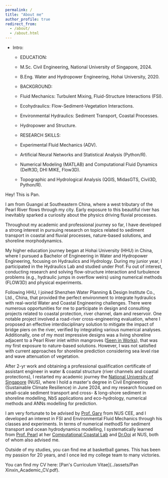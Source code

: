 ```yaml
---
permalink: /
title: "About me"
author_profile: true
redirect_from: 
  - /about/
  - /about.html
---
```


* Intro:
  * EDUCATION:
   * M.Sc. Civil Engineering, National University of Singapore, 2024.
   * B.Eng. Water and Hydropower Engineering, Hohai University, 2020.
  
  * BACKGROUND:
   * Fluid Mechanics: Turbulent Mixing, Fluid-Structure Interactions (FSI).
   * Ecohydraulics: Flow-Sediment-Vegetation Interactions.
   * Environmental Hydraulics: Sediment Transport, Coastal Processes.
   * Hydropower and Structure.

  * RESEARCH SKILLS:
   * Experimental Fluid Mechanics (ADV).
   * Artificial Neural Networks and Statistical Analysis (Python/R).
   * Numerical Modeling (MATLAB) and Computational Fluid Dynamics (Delft3D, DHI MIKE, Flow3D).
   * Topographic and Hydrological Analysis (QGIS, MidasGTS, Civil3D, Python/R).


Hey! This is Pan.

I am from Guangxi at Southeastern China, where a west tributary of the Pearl River flows through my city. Early exposure to this beautiful river has inevitably sparked a curiosity about the physics driving fluvial processes.

Throughout my academic and professional journey so far, I have developed a strong interest in pursuing research on topics related to sediment transport in coastal and fluvial processes, nature-based solutions, and shoreline morphodynamics.

My higher education journey began at Hohai University (HHU) in China, where I pursued a Bachelor of Engineering in Water and Hydropower Engineering, focusing on Hydraulics and Hydrology. During my junior year, I participated in the Hydraulics Lab and studied under Prof. Fu out of interest, conducting research and solving flow-structure interaction and turbulence problems (e.g., hydraulic jumps in overflow weirs) using numerical methods (FLOW3D) and physical experiments.

Following HHU, I joined Shenzhen Water Planning & Design Institute Co., Ltd., China, that provided the perfect environment to integrate hydraulics with real-world Water and Coastal Engineering challenges. There were numerous opportunities for me to participate in design and consulting projects related to coastal protection, river channel, dam and reservoir. One notable project involved a road-river cross-engineering evaluation, where I proposed an effective interdisciplinary solution to mitigate the impact of bridge piers on the river, verified by integrating various numerical analyses. Additionally, one of my most impressive designs was a living shoreline adjacent to a Pearl River inlet within mangroves ([Seen in Works](https://kingdaxing.github.io/teaching/work-1-2022-Living-Shoreline)), that was my first exposure to nature-based solutions. However, I was not satisfied with current approaches for shoreline prediction considering sea level rise and wave attenuation of vegetation.

After 2-yr work and obtaining a professional qualification certificate of assistant engineer in water & coastal structure (river channels and coastal protections), I restarted my academic journey the [National University of Singapore](https://cde.nus.edu.sg/cee/) (NUS), where I hold a master's degree in Civil Engineering (Sustainable Climate Resilience) in June 2024, and my research focused on small-scale sediment transport and cross- & long-shore sediment in shoreline modelling, NbS applications and eco-hydrology, numerical methods and ANNs modelling for prediction. 

I am very fortunate to be advised by [Prof. Gary](https://www.garylei.com/) from NUS CEE, and I developed an interest in FSI and Environmental Fluid Mechanics through his classes and experiments. In terms of numerical methodS for sediment transport and ocean hydrodynamics modelling, I systematically learned from [Prof. Pearl](https://cde.nus.edu.sg/cee/staff/li-yuzhu-pearl/) at her [Computational Coastal Lab](https://nus-ccl.com/) and [Dr.Ooi](https://cde.nus.edu.sg/cee/staff/ooi-seng-keat/) at NUS, both of whom also advised me.

Outside of my studies, you can find me at basketball games. This has been my passion for 20 years, and I once led my college team to many victories.

You can find my CV here: [Pan's Curriculum Vitae](../assets/Pan Xinxin_Academic_CV.pdf).
